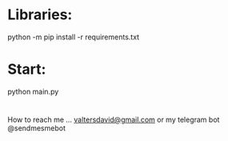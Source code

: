 # Libraries:

python -m pip install -r requirements.txt

# Start:

  python main.py
 #
How to reach me ... valtersdavid@gmail.com or my telegram bot @sendmesmebot
